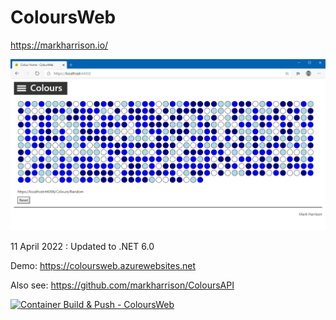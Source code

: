 # ColoursWeb

https://markharrison.io/ 

![](docs/imgColoursWeb1.png)

11 April 2022 : Updated to .NET 6.0

Demo: <https://coloursweb.azurewebsites.net>

Also see: <https://github.com/markharrison/ColoursAPI>

[![Container Build & Push - ColoursWeb](https://github.com/markharrison/ColoursWeb/workflows/Container%20Build%20&%20Push%20-%20ColoursWeb/badge.svg)](https://github.com/markharrison/ColoursWeb/actions/workflows/containerbuildpush.yml)

